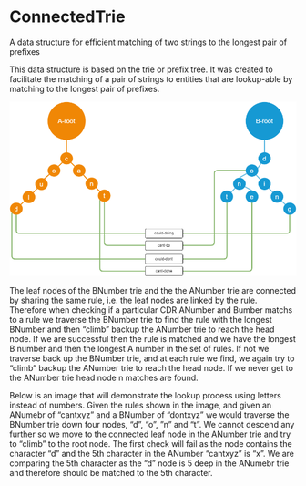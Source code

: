 # ConnectedTrie
A data structure for efficient matching of two strings to the longest pair of prefixes

This data structure is based on the trie or prefix tree. It was created to facilitate the matching of a pair of strings to entities that are lookup-able by matching to the longest pair of prefixes.

![image](https://github.com/JonathanKeav/ConnectedTrie/blob/master/Connected%20Trie.drawio.png?raw=true)

The leaf nodes of the BNumber trie and the the ANumber trie are connected by sharing the same rule, i.e. the leaf nodes are linked by the rule. Therefore when checking if a particular CDR ANumber and Bumber matchs to a rule we traverse the BNumber trie to find the rule with the longest BNumber and then “climb” backup the ANumber trie to reach the head node. If we are successful then the rule is matched and we have the longest B number and then the longest A number in the set of rules. If not we traverse back up the BNumber trie, and at each rule we find, we again try to “climb” backup the ANumber trie to reach the head node. If we never get to the ANumber trie head node n matches are found. 

Below is an image that will demonstrate the lookup process using letters instead of numbers. Given the rules shown in the image, and given an ANumebr of “cantxyz” and a BNumber of “dontxyz” we would traverse the BNumber trie down four nodes, “d”, “o”, ”n” and “t”. We cannot descend any further so we move to the connected leaf node in the ANumber trie and try to “climb” to the root node. The first check will fail as the node contains the character “d” and the 5th character in the ANumber “cantxyz” is “x”. We are comparing the 5th character as the “d” node is 5 deep in the ANumebr trie and therefore should be matched to the 5th character. 
